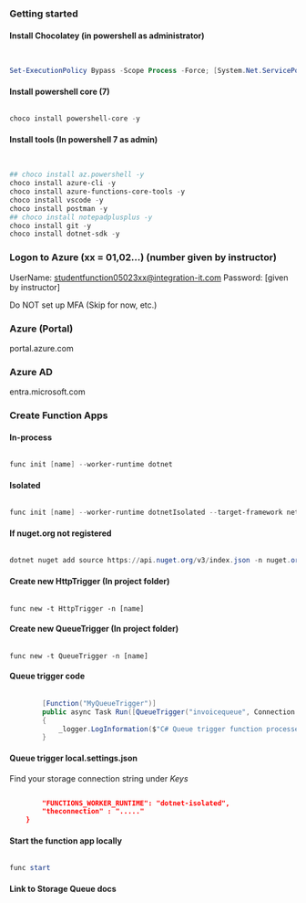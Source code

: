 
### Getting started

#### Install Chocolatey (in powershell as administrator)

```powershell


Set-ExecutionPolicy Bypass -Scope Process -Force; [System.Net.ServicePointManager]::SecurityProtocol = [System.Net.ServicePointManager]::SecurityProtocol -bor 3072; iex ((New-Object System.Net.WebClient).DownloadString('https://chocolatey.org/install.ps1'))

```

#### Install powershell core (7)

```powershell

choco install powershell-core -y

```

#### Install tools (In powershell 7 as admin)

```powershell


## choco install az.powershell -y
choco install azure-cli -y
choco install azure-functions-core-tools -y
choco install vscode -y
choco install postman -y
## choco install notepadplusplus -y
choco install git -y
choco install dotnet-sdk -y

```


### Logon to Azure (xx = 01,02...) (number given by instructor)

UserName: studentfunction05023xx@integration-it.com
Password: [given by instructor]

Do NOT set up MFA (Skip for now, etc.)


### Azure (Portal)

portal.azure.com

### Azure AD 

entra.microsoft.com



### Create Function Apps

#### In-process

```powershell

func init [name] --worker-runtime dotnet

```


#### Isolated

```powershell

func init [name] --worker-runtime dotnetIsolated --target-framework net7.0

```

#### If nuget.org not registered

```powershell

dotnet nuget add source https://api.nuget.org/v3/index.json -n nuget.org

```

#### Create new HttpTrigger (In project folder)

```

func new -t HttpTrigger -n [name]

```

#### Create new QueueTrigger (In project folder)

```

func new -t QueueTrigger -n [name]

```


#### Queue trigger code

```csharp

        [Function("MyQueueTrigger")]
        public async Task Run([QueueTrigger("invoicequeue", Connection = "theconnection")] string myQueueItem)
        {
            _logger.LogInformation($"C# Queue trigger function processed: {myQueueItem}");
        }

```

#### Queue trigger local.settings.json

Find your storage connection string under *Keys*

```json

        "FUNCTIONS_WORKER_RUNTIME": "dotnet-isolated",
        "theconnection" : "....."
    }

```

#### Start the function app locally

```powershell

func start

```

#### Link to Storage Queue docs

[](https://learn.microsoft.com/en-us/azure/azure-functions/functions-bindings-storage-queue-output?tabs=python-v2%2Cisolated-process%2Cextensionv5&pivots=programming-language-csharp#example)

